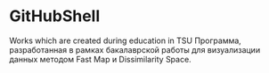 # GitHubShell
Works which are created during education in TSU
Программа, разработанная в рамках бакалаврской работы для визуализации данных методом Fast Map и Dissimilarity Space.

